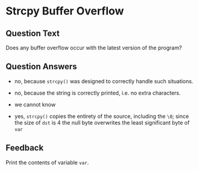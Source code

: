 # Strcpy Buffer Overflow

## Question Text

Does any buffer overflow occur with the latest version of the program?

## Question Answers

- no, because `strcpy()` was designed to correctly handle such situations.

- no, because the string is correctly printed, i.e. no extra characters.

- we cannot know

+ yes, `strcpy()` copies the entirety of the source, including the `\0`; since the size of `dst` is 4 the null byte overwrites the least significant byte of `var`

## Feedback

Print the contents of variable `var`.
